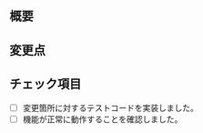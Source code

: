 ## 概要
<!-- 変更の目的を記述する。 -->
<!-- 少し冗長なくらいの説明が良い。 -->

<!--
関連するIssueがあれば、以下のように関連するIssueの番号を記述してください。
### 関連するIssue
#<issue番号>
-->

<!--
解決したIssueがある場合は、以下のように`Resolves`を付与した形で記述してください。
### 解決したIssue
Resolves #<issue番号>
-->

## 変更点
<!-- 変更した内容を記述する。 -->
<!-- ソースコードを読む前に頭に入れておくべき情報を記述する。 -->

<!-- 変更によりできなくなることも記述する。 -->

<!--
## 変更しなかったこと
今回のPRののスコープ外とすることがあれば記述する。
-->

## チェック項目
<!-- 必要に応じて[ ]を[x]にしてチェックを入れてください。 -->
- [ ] 変更箇所に対するテストコードを実装しました。
- [ ] 機能が正常に動作することを確認しました。

<!--
## 再現手順
再現のために特別な操作をする必要がある場合に記述する。
再現手順と結果を記述する。
-->

<!--
## 課題
悩んでいるところ、特に、レビューしてほしいところがあれば記述する。
-->

<!--
## 備考
その他補足事項があれば記述する。
-->
